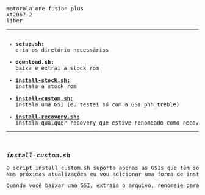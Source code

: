 <pre>motorola one fusion plus<br/>xt2067-2<br/>liber<hr/><ul><br/><li><strong>setup.sh:</strong><br/>cria os diretório necessários</li><br/><li><strong>download.sh:</strong><br/>baixa e extrai a stock rom</li><br/><li><strong><ins>install-stock.sh:</ins></strong><br/>instala a stock rom</li><br/><li><strong><ins><a href="#installcustom">install-custom.sh:</a></ins></strong><br/>instala uma GSI (eu testei só com a GSI phh_treble)</li><br/><li><strong><ins>install-recovery.sh:</ins></strong><br/>instala qualquer recovery que estive renomeado como recovery.img e dentro da pasta moto_liber/unpacked</li></ul><hr/><br/><h3 id="installcustom"><strong><em>install-custom.sh</em></strong></h3><p>O script install_custom.sh suporta apenas as GSIs que têm só o arquivo system.img.<br/>Nas próximas atualizações eu vou adicionar uma forma de instalar qualquer outra.</p><p>Quando você baixar uma GSI, extraia o arquivo, renomeie para system.img e mova para junto dos arquivos da stock em moto_liber/unpacked. (não se preocupe pois não haverá conflito!)</p></pre>
